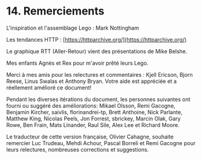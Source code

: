 # 14. Remerciements

L'inspiration et l'assemblage Lego : Mark Nottingham

Les tendances HTTP : [https://httparchive.org/](https://httparchive.org/)

Le graphique RTT \(Aller-Retour\) vient des présentations de Mike Belshe.

Mes enfants Agnès et Rex pour m'avoir prêté leurs Lego.

Merci à mes amis pour les relectures et commentaires : Kjell Ericson, Bjorn Reese, Linus Swalas et Anthony Bryan. Votre aide est appréciée et a réellement amélioré ce document!

Pendant les diverses itérations du document, les personnes suivantes ont fourni ou suggéré des améliorations: Mikael Olsson, Remi Gacogne, Benjamin Kircher, saivlis, florinandrei-tp, Brett Anthoine, Nick Parlante, Matthew King, Nicolas Peels, Jon Forrest, sbrickey, Marcin Olak, Gary Rowe, Ben Frain, Mats Linander, Raul Sile, Alex Lee et Richard Moore.

Le traducteur de cette version française, Olivier Cahagne, souhaite remercier Luc Trudeau, Mehdi Achour, Pascal Borreli et Remi Gacogne pour leurs relectures, nombreuses corrections et suggestions.

